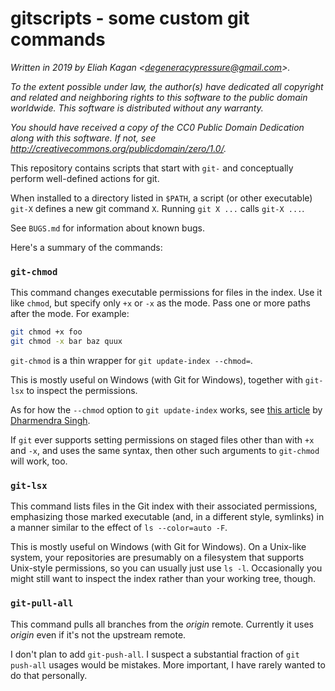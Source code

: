 # gitscripts - some custom git commands

*Written in 2019 by Eliah Kagan \<degeneracypressure@gmail.com\>.*

*To the extent possible under law, the author(s) have dedicated all copyright
and related and neighboring rights to this software to the public domain
worldwide. This software is distributed without any warranty.*

*You should have received a copy of the CC0 Public Domain Dedication along with
this software. If not, see
<http://creativecommons.org/publicdomain/zero/1.0/>.*

This repository contains scripts that start with `git-` and conceptually
perform well-defined actions for git.

When installed to a directory listed in `$PATH`, a script (or other executable)
`git-X` defines a new git command `X`. Running `git X ...` calls `git-X ...`.

See `BUGS.md` for information about known bugs.

Here's a summary of the commands:

### `git-chmod`

This command changes executable permissions for files in the index. Use it like
`chmod`, but specify only `+x` or `-x` as the mode. Pass one or more paths
after the mode. For example:

```sh
git chmod +x foo
git chmod -x bar baz quux
```

`git-chmod` is a thin wrapper for `git update-index --chmod=`.

This is mostly useful on Windows (with Git for Windows), together with
`git-lsx` to inspect the permissions.

As for how the `--chmod` option to `git update-index` works, see [this
article](https://medium.com/@akash1233/change-file-permissions-when-working-with-git-repos-on-windows-ea22e34d5cee)
by [Dharmendra Singh](https://medium.com/@akash1233).

If `git` ever supports setting permissions on staged files other than with `+x`
and `-x`, and uses the same syntax, then other such arguments to `git-chmod`
will work, too.

### `git-lsx`

This command lists files in the Git index with their associated permissions,
emphasizing those marked executable (and, in a different style, symlinks) in a
manner similar to the effect of `ls --color=auto -F`.

This is mostly useful on Windows (with Git for Windows). On a Unix-like system,
your repositories are presumably on a filesystem that supports Unix-style
permissions, so you can usually just use `ls -l`. Occasionally you might still
want to inspect the index rather than your working tree, though.

### `git-pull-all`

This command pulls all branches from the *origin* remote. Currently it uses
*origin* even if it's not the upstream remote.

I don't plan to add `git-push-all`. I suspect a substantial fraction of
`git push-all` usages would be mistakes. More important, I have rarely wanted
to do that personally.
